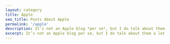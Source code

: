 ```yaml
---
layout: category
title: Apple
seo_title: Posts About Apple
permalink: '/apple'
description: It’s not an Apple blog *per se*, but I do talk about them a lot.
excerpt: It’s not an Apple blog per se, but I do talk about them a lot.
---
```

